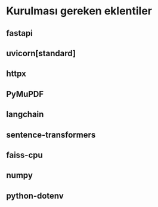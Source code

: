 # Kurulması gereken eklentiler
## fastapi
## uvicorn[standard]
## httpx
## PyMuPDF
## langchain
## sentence-transformers
## faiss-cpu
## numpy
## python-dotenv
